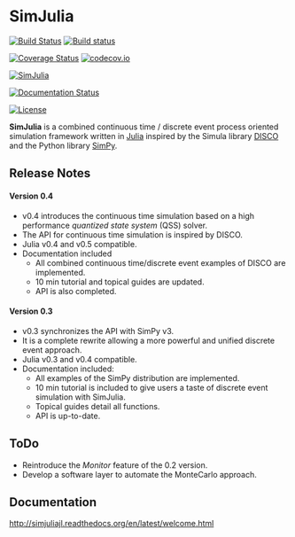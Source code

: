 SimJulia
========

[![Build Status](https://travis-ci.org/BenLauwens/SimJulia.jl.svg?branch=continuous)](https://travis-ci.org/BenLauwens/SimJulia.jl)
[![Build status](https://ci.appveyor.com/api/projects/status/djuiegytv44pr54c?svg=true)](https://ci.appveyor.com/project/BenLauwens/simjulia-jl)

[![Coverage Status](https://coveralls.io/repos/BenLauwens/SimJulia.jl/badge.svg?branch=continuous&service=github)](https://coveralls.io/github/BenLauwens/SimJulia.jl?branch=continuous)
[![codecov.io](http://codecov.io/github/BenLauwens/SimJulia.jl/coverage.svg?branch=continuous)](http://codecov.io/github/BenLauwens/SimJulia.jl?branch=continuous)

[![SimJulia](http://pkg.julialang.org/badges/SimJulia_0.4.svg)](http://pkg.julialang.org/?pkg=SimJulia&ver=0.4)

[![Documentation Status](https://readthedocs.org/projects/simjuliajl/badge/?version=latest)](https://readthedocs.org/projects/simjuliajl/?badge=latest)

[![License](http://img.shields.io/badge/license-MIT-brightgreen.svg?style=flat)](LICENSE.md)

**SimJulia** is a combined continuous time / discrete event process oriented simulation framework written in [Julia](http://julialang.org/) inspired by the Simula library [DISCO](w.akira.ruc.dk/~keld/research/DISCO/) and the Python library [SimPy](http://simpy.sourceforge.net/).

Release Notes
-------------

#### Version 0.4

* v0.4 introduces the continuous time simulation based on a high performance *quantized state system* (QSS) solver.
* The API for continuous time simulation is inspired by DISCO.
* Julia v0.4 and v0.5 compatible.
* Documentation included
  * All combined continuous time/discrete event examples of DISCO are implemented.
  * 10 min tutorial and topical guides are updated.
  * API is also completed.

#### Version 0.3

* v0.3 synchronizes the API with SimPy v3.
* It is a complete rewrite allowing a more powerful and unified discrete event approach.
* Julia v0.3 and v0.4 compatible.
* Documentation included:
  * All examples of the SimPy distribution are implemented.
  * 10 min tutorial is included to give users a taste of discrete event simulation with SimJulia.
  * Topical guides detail all functions.
  * API is up-to-date.

ToDo
----

* Reintroduce the *Monitor* feature of the 0.2 version.
* Develop a software layer to automate the MonteCarlo approach.

Documentation
-------------

<http://simjuliajl.readthedocs.org/en/latest/welcome.html>

